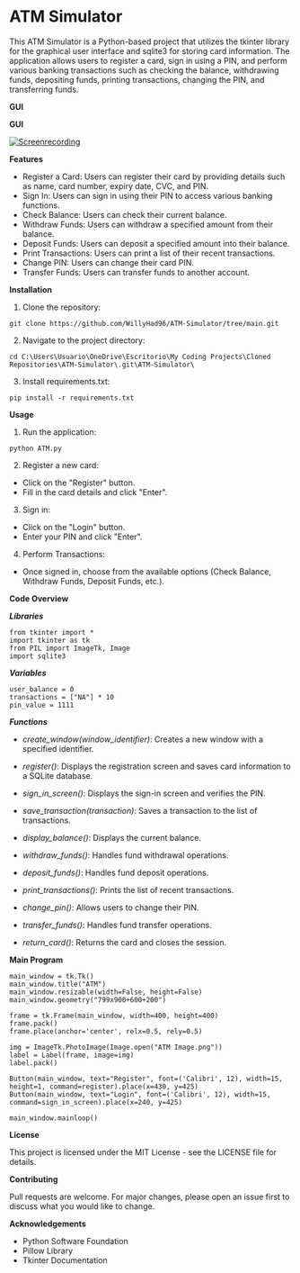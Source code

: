 # ATM Simulator

This ATM Simulator is a Python-based project that utilizes the tkinter library for the graphical user interface and sqlite3 for storing card information. The application allows users to register a card, sign in using a PIN, and perform various banking transactions such as checking the balance, withdrawing funds, depositing funds, printing transactions, changing the PIN, and transferring funds.



**GUI**

**GUI**

[![Screenrecording](https://img.youtube.com/vi/YOUR_VIDEO_ID/0.jpg)](https://github.com/WillyHad96/ATM-Simulator/blob/main/ATM%20Video.mp4)





**Features**

* Register a Card: Users can register their card by providing details such as name, card number, expiry date, CVC, and PIN.
* Sign In: Users can sign in using their PIN to access various banking functions.
* Check Balance: Users can check their current balance.
* Withdraw Funds: Users can withdraw a specified amount from their balance.
* Deposit Funds: Users can deposit a specified amount into their balance.
* Print Transactions: Users can print a list of their recent transactions.
* Change PIN: Users can change their card PIN.
* Transfer Funds: Users can transfer funds to another account.



**Installation**

1. Clone the repository:
   
```
git clone https://github.com/WillyHad96/ATM-Simulator/tree/main.git
```

2. Navigate to the project directory:
   
```
cd C:\Users\Usuario\OneDrive\Escritorio\My Coding Projects\Cloned Repositories\ATM-Simulator\.git\ATM-Simulator\
```

3. Install requirements.txt:
   
```
pip install -r requirements.txt
```


**Usage**

1. Run the application:
   
```
python ATM.py
```

2. Register a new card:

* Click on the "Register" button.
* Fill in the card details and click "Enter".
  
3. Sign in:

* Click on the "Login" button.
* Enter your PIN and click "Enter".

4. Perform Transactions:

* Once signed in, choose from the available options (Check Balance, Withdraw Funds, Deposit Funds, etc.).



**Code Overview**


***Libraries***

```
from tkinter import *
import tkinter as tk
from PIL import ImageTk, Image
import sqlite3
```


***Variables***

```
user_balance = 0
transactions = ["NA"] * 10 
pin_value = 1111
```


***Functions***

* *create_window(window_identifier)*:
Creates a new window with a specified identifier.

* *register()*:
Displays the registration screen and saves card information to a SQLite database.

* *sign_in_screen()*:
Displays the sign-in screen and verifies the PIN.

* *save_transaction(transaction)*:
Saves a transaction to the list of transactions.

* *display_balance()*:
Displays the current balance.

* *withdraw_funds()*:
Handles fund withdrawal operations.

* *deposit_funds()*:
Handles fund deposit operations.

* *print_transactions()*:
Prints the list of recent transactions.

* *change_pin()*:
Allows users to change their PIN.

* *transfer_funds()*:
Handles fund transfer operations.

* *return_card()*:
Returns the card and closes the session.



**Main Program**

```
main_window = tk.Tk()
main_window.title("ATM")
main_window.resizable(width=False, height=False)
main_window.geometry("799x900+600+200")   

frame = tk.Frame(main_window, width=400, height=400)
frame.pack()
frame.place(anchor='center', relx=0.5, rely=0.5)

img = ImageTk.PhotoImage(Image.open("ATM Image.png"))    
label = Label(frame, image=img)                                         
label.pack()

Button(main_window, text="Register", font=('Calibri', 12), width=15, height=1, command=register).place(x=430, y=425)
Button(main_window, text="Login", font=('Calibri', 12), width=15, command=sign_in_screen).place(x=240, y=425)

main_window.mainloop()
```



**License**

This project is licensed under the MIT License - see the LICENSE file for details.



**Contributing**

Pull requests are welcome. For major changes, please open an issue first to discuss what you would like to change.



**Acknowledgements**

* Python Software Foundation
* Pillow Library
* Tkinter Documentation
